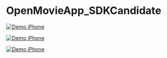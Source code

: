 # OpenMovieApp_SDKCandidate

[![Demo iPhone](https://j.gifs.com/ZYgL3w.gif)](https://j.gifs.com/ZYgL3w.gif)

[![Demo iPhone](https://j.gifs.com/NLGJKz.gif)](https://j.gifs.com/NLGJKz.gif)

[![Demo iPhone](https://j.gifs.com/1WMLMj.gif)](https://j.gifs.com/1WMLMj.gif)
